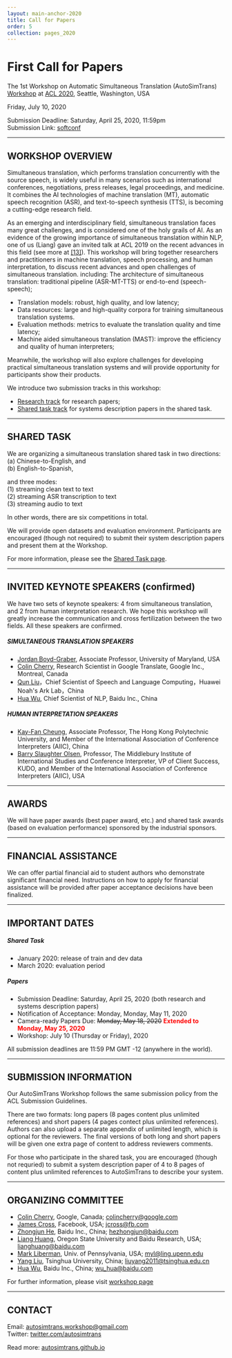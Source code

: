 ```yaml
---
layout: main-anchor-2020
title: Call for Papers
order: 5
collection: pages_2020
---
```



# First Call for Papers

The 1st Workshop on Automatic Simultaneous Translation (AutoSimTrans)  
[Workshop](https://autosimtrans.github.io) at [ACL 2020](https://acl2020.org/program/workshops/#autosimtrans), Seattle, Washington, USA

Friday, July 10, 2020

Submission Deadline: Saturday, April 25, 2020, 11:59pm  
Submission Link: [softconf](https://www.softconf.com/acl2020/AutoSimTrans)

---

## WORKSHOP OVERVIEW

Simultaneous translation, which performs translation concurrently with the source speech, is widely useful in many scenarios such as international conferences, negotiations, press releases, legal proceedings, and medicine. It combines the AI technologies of machine translation (MT), automatic speech recognition (ASR), and text-to-speech synthesis (TTS), is becoming a cutting-edge research field.

As an emerging and interdisciplinary field, simultaneous translation faces many great challenges, and is considered one of the holy grails of AI. As an evidence of the growing importance of simultaneous translation within NLP, one of us (Liang) gave an invited talk at ACL 2019 on the recent advances in this field (see more at [[13]](https://simultrans-demo.github.io/)). This workshop will bring together researchers and practitioners in machine translation, speech processing, and human interpretation, to discuss recent advances and open challenges of simultaneous translation. including: The architecture of simultaneous translation: traditional pipeline (ASR-MT-TTS) or end-to-end (speech-speech);

- Translation models: robust, high quality, and low latency;
- Data resources: large and high-quality corpora for training simultaneous translation systems.
- Evaluation methods: metrics to evaluate the translation quality and time latency;
- Machine aided simultaneous translation (MAST): improve the efficiency and quality of human interpreters;

Meanwhile, the workshop will also explore challenges for developing practical simultaneous translation systems and will provide opportunity for participants show their products.

We introduce two submission tracks in this workshop: 

- [Research track](/cfp) for research papers;
- [Shared task track](/shared) for systems description papers in the shared task.


---

## SHARED TASK

We are organizing a simultaneous translation shared task in two directions:   
   (a) Chinese-to-English, and  
   (b) English-to-Spanish,  

and three modes:  
   (1) streaming clean text to text  
   (2) streaming ASR transcription to text  
   (3) streaming audio to text  

In other words, there are six competitions in total.

We will provide open datasets and evaluation environment. Participants are encouraged (though not required) to submit their system description papers and present them at the Workshop.

For more information, please see the [Shared Task page](/shared).

---

## INVITED KEYNOTE SPEAKERS (confirmed)

We have two sets of keynote speakers: 4 from simultaneous translation, and 2 from human interpretation research. We hope this workshop will greatly increase the communication and cross fertilization between the two fields. All these speakers are confirmed.

##### SIMULTANEOUS TRANSLATION SPEAKERS

- [Jordan Boyd-Graber](http://users.umiacs.umd.edu/~jbg), Associate Professor, University of Maryland, USA
- [Colin Cherry](https://sites.google.com/site/colinacherry), Research Scientist in Google Translate, Google Inc., Montreal, Canada
- [Qun Liu](https://scholar.google.com.sg/citations?user=2HhiGzcAAAAJ&hl=en)，Chief Scientist of Speech and Language Computing，Huawei Noah's Ark Lab，China
- [Hua Wu](http://research.baidu.com/People/index-view?id=121), Chief Scientist of NLP, Baidu Inc., China

##### HUMAN INTERPRETATION SPEAKERS

- [Kay-Fan Cheung](https://www.polyu.edu.hk/cbs/cts/en/people/members/58-dr-cheung-kay-fan-andrew), Associate Professor, The Hong Kong Polytechnic University, and Member of the International Association of Conference Interpreters (AIIC), China
- [Barry Slaughter Olsen](https://www.middlebury.edu/institute/people/barry-slaughter-olsen), Professor, The Middlebury Institute of International Studies and Conference Interpreter, VP of Client Success, KUDO, and Member of the International Association of Conference Interpreters (AIIC), USA


---

## AWARDS

We will have paper awards (best paper award, etc.) and shared task awards (based on evaluation performance) sponsored by the industrial sponsors.


---

## FINANCIAL ASSISTANCE

We can offer partial financial aid to student authors who demonstrate significant financial need. Instructions on how to apply for financial assistance will be provided after paper acceptance decisions have been finalized.


---

## IMPORTANT DATES

##### Shared Task
- January 2020: release of train and dev data
- March 2020: evaluation period

##### Papers
- Submission Deadline: Saturday, April 25, 2020 (both research and systems description papers)
- Notification of Acceptance: Monday, Monday, May 11, 2020
- Camera-ready Papers Due: ~~Monday, May 18, 2020~~ <span style="color:red"><b>Extended to Monday, May 25, 2020</b></span>
- Workshop: July 10 (Thursday or Friday), 2020

All submission deadlines are 11:59 PM GMT -12 (anywhere in the world).

---

## SUBMISSION INFORMATION

Our AutoSimTrans Workshop follows the same submission policy from the ACL Submission Guidelines. 

There are two formats: long papers (8 pages content plus unlimited references) and short papers (4 pages contect plus unlimited references). Authors can also upload a separate appendix of unlimited length, which is optional for the reviewers. The final versions of both long and short papers will be given one extra page of content to address reviewers comments. 

For those who participate in the shared task, you are encouraged (though not requried) to submit a system description paper of 4 to 8 pages of content plus unlimited references to AutoSimTrans to describe your system.


---

## ORGANIZING COMMITTEE

- [Colin Cherry](https://sites.google.com/site/colinacherry/), Google, Canada; colincherry@google.com
- [James Cross](http://scholar.google.com/citations?hl=en&user=Oef7pDkAAAAJ), Facebook, USA; jcross@fb.com
- [Zhongjun He](https://scholar.google.com/citations?user=a-1wSFYAAAAJ&hl=en), Baidu Inc., China; hezhongjun@baidu.com
- [Liang Huang](http://eecs.oregonstate.edu/~huanlian), Oregon State University and Baidu Research, USA; lianghuang@baidu.com
- [Mark Liberman](https://www.ling.upenn.edu/~myl/), Univ. of Pennsylvania, USA; myl@ling.upenn.edu
- [Yang Liu](http://nlp.csai.tsinghua.edu.cn/~ly/), Tsinghua University, China; liuyang2011@tsinghua.edu.cn
- [Hua Wu](http://research.baidu.com/People/index-view?id=121), Baidu Inc., China; wu_hua@baidu.com

For further information, please visit [workshop page](https://simultrans-workshop.github.io)


---

## CONTACT
Email: [autosimtrans.workshop@gmail.com](mailto:autosimtrans.workshop@gmail.com)   
Twitter: [twitter.com/autosimtrans](https://twitter.com/autosimtrans)

Read more: 
[autosimtrans.github.io](https://autosimtrans.github.io)

